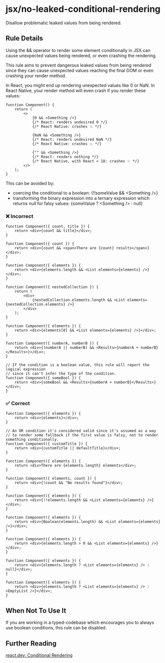 # jsx/no-leaked-conditional-rendering

<!-- end auto-generated rule header -->

Disallow problematic leaked values from being rendered.

## Rule Details

Using the && operator to render some element conditionally in JSX can cause unexpected values being rendered, or even crashing the rendering.

This rule aims to prevent dangerous leaked values from being rendered since they can cause unexpected values reaching the final DOM or even crashing your render method.

In React, you might end up rendering unexpected values like 0 or NaN. In React Native, your render method will even crash if you render these values:

```tsx
function Component() {
    return (
        <>
            {0 && <Something />}
            {/* React: renders undesired 0 */}
            {/* React Native: crashes 💥 */}

            {NaN && <Something />}
            {/* React: renders undesired NaN */}
            {/* React Native: crashes 💥 */}

            {"" && <Something />}
            {/* React: renders nothing */}
            {/* React Native, with React < 18: crashes 💥 */}
        </>
    );
}
```

This can be avoided by:

- coercing the conditional to a boolean: {!!someValue && \<Something />}
- transforming the binary expression into a ternary expression which returns null for falsy values: {someValue ? \<Something /> : null}

### ❌ Incorrect

```tsx
function Component({ count, title }) {
    return <div>{count && title}</div>;
}
```

```tsx
function Component({ count }) {
    return <div>{count && <span>There are {count} results</span>}</div>;
}
```

```tsx
function Component({ elements }) {
    return <div>{elements.length && <List elements={elements} />}</div>;
}
```

```tsx
function Component({ nestedCollection }) {
    return (
        <div>
            {nestedCollection.elements.length && <List elements={nestedCollection.elements} />}
        </div>
    );
}
```

```tsx
function Component({ elements }) {
    return <div>{elements[0] && <List elements={elements} />}</div>;
}
```

```tsx
function Component({ numberA, numberB }) {
    return <div>{(numberA || numberB) && <Results>{numberA + numberB}</Results>}</div>;
}
```

```tsx
// If the condition is a boolean value, this rule will report the logical expression
// since it can't infer the type of the condition.
function Component({ someBool }) {
    return <div>{someBool && <Results>{numberA + numberB}</Results>}</div>;
}
```

### ✅ Correct

```tsx
function Component({ elements }) {
    return <div>{elements}</div>;
}
```

```tsx
// An OR condition it's considered valid since it's assumed as a way
// to render some fallback if the first value is falsy, not to render something conditionally.
function Component({ customTitle }) {
    return <div>{customTitle || defaultTitle}</div>;
}
```

```tsx
function Component({ elements }) {
    return <div>There are {elements.length} elements</div>;
}
```

```tsx
function Component({ elements, count }) {
    return <div>{!count && "No results found"}</div>;
}
```

```tsx
function Component({ elements }) {
    return <div>{!!elements.length && <List elements={elements} />}</div>;
}
```

```tsx
function Component({ elements }) {
    return <div>{Boolean(elements.length) && <List elements={elements} />}</div>;
}
```

```tsx
function Component({ elements }) {
    return <div>{elements.length > 0 && <List elements={elements} />}</div>;
}
```

```tsx
function Component({ elements }) {
    return <div>{elements.length ? <List elements={elements} /> : null}</div>;
}
```

```tsx
function Component({ elements }) {
    return <div>{elements.length ? <List elements={elements} /> : <EmptyList />}</div>;
}
```

## When Not To Use It

If you are working in a typed-codebase which encourages you to always use boolean conditions, this rule can be disabled.

## Further Reading

[react.dev: Conditional Rendering](https://react.dev/learn/conditional-rendering)

